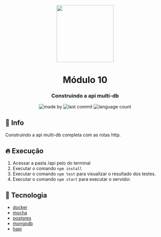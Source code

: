 <div align="center">   
   <img src="https://cdn4.iconfinder.com/data/icons/logos-and-brands/512/233_Node_Js_logo-256.png" width="180px">   
   <h1>Módulo 10</h1>
</div>

<h3 align="center">
  Construindo a api multi-db
</h3>

<p align="center">
  <img alt="made by" src="https://img.shields.io/badge/made%20by-Gabriel%20Sousa-539E43?style=flat-square">

  <img alt="last commit" src="https://img.shields.io/github/last-commit/gabrielbudke/imersao-desenvolvimento-api?color=539E43&style=flat-square">

  <img alt="language count" src="https://img.shields.io/github/languages/count/gabrielbudke/imersao-desenvolvimento-api?color=539E43&style=flat-square">
</p>

## :pushpin: Info
Construindo a api multi-db completa com as rotas http.

## :fire: Execução
1. Acessar a pasta /api pelo do terminal
2. Executar o comando ```npm install```
3. Executar o comando ```npm test``` para visualizar o resultado dos testes.
4. Executar o comando ```npm start``` para executar o servidor.

## :rocket: Tecnologia
- [docker](https://www.docker.com/)
- [mocha](https://mochajs.org/)
- [postgres](https://www.postgresql.org/)
- [mongodb](https://www.mongodb.com/home)
- [hapi](https://hapi.dev/)
